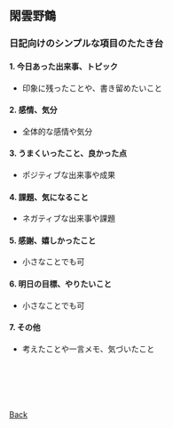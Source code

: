 ## 閑雲野鶴

### 日記向けのシンプルな項目のたたき台

#### 1. 今日あった出来事、トピック
- 印象に残ったことや、書き留めたいこと

#### 2. 感情、気分
- 全体的な感情や気分

#### 3. うまくいったこと、良かった点
- ポジティブな出来事や成果

#### 4. 課題、気になること
- ネガティブな出来事や課題

#### 5. 感謝、嬉しかったこと
- 小さなことでも可

#### 6. 明日の目標、やりたいこと
- 小さなことでも可

#### 7. その他
- 考えたことや一言メモ、気づいたこと

<p style="margin-top: 100px;"></p>

[Back](./../../)
